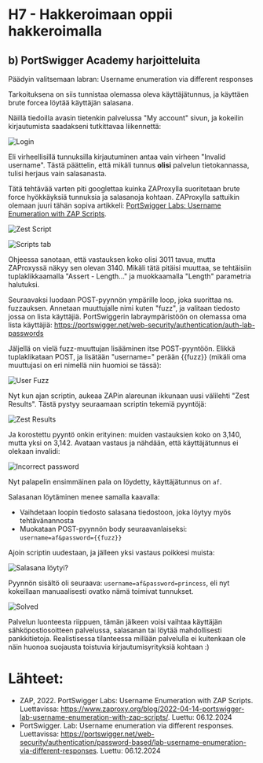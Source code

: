 # H7 - Hakkeroimaan oppii hakkeroimalla
####

## b) PortSwigger Academy harjoitteluita
Päädyin valitsemaan labran: Username enumeration via different responses

Tarkoituksena on siis tunnistaa olemassa oleva käyttäjätunnus, ja käyttäen brute forcea löytää käyttäjän salasana.

Näillä tiedoilla avasin tietenkin palvelussa "My account" sivun, ja kokeilin kirjautumista saadakseni tutkittavaa liikennettä:

![Login]()

Eli virheellisillä tunnuksilla kirjautuminen antaa vain virheen "Invalid username". Tästä päättelin, että mikäli tunnus **olisi** palvelun tietokannassa, tulisi herjaus vain salasanasta.

Tätä tehtävää varten piti googlettaa kuinka ZAProxylla suoritetaan brute force hyökkäyksiä tunnuksia ja salasanoja kohtaan. ZAProxylla sattuikin olemaan juuri tähän sopiva artikkeli: [PortSwigger Labs: Username Enumeration with ZAP Scripts](https://www.zaproxy.org/blog/2022-04-14-portswigger-lab-username-enumeration-with-zap-scripts/).

![Zest Script]()

![Scripts tab]()

Ohjeessa sanotaan, että vastauksen koko olisi 3011 tavua, mutta ZAProxyssä näkyy sen olevan 3140. Mikäli tätä pitäisi muuttaa, se tehtäisiin tuplaklikkaamalla "Assert - Length..." ja muokkaamalla "Length" parametria halutuksi.

Seuraavaksi luodaan POST-pyynnön ympärille loop, joka suorittaa ns. fuzzauksen. Annetaan muuttujalle nimi kuten "fuzz", ja valitaan tiedosto jossa on lista käyttäjiä. PortSwiggerin labraympäristöön on olemassa oma lista käyttäjiä: https://portswigger.net/web-security/authentication/auth-lab-passwords

Jäljellä on vielä fuzz-muuttujan lisääminen itse POST-pyyntöön. Elikkä tuplaklikataan POST, ja lisätään "username=" perään {{fuzz}} (mikäli oma muuttujasi on eri nimellä niin huomioi se tässä):

![User Fuzz]()

Nyt kun ajan scriptin, aukeaa ZAPin alareunan ikkunaan uusi välilehti "Zest Results". Tästä pystyy seuraamaan scriptin tekemiä pyyntöjä:

![Zest Results]()

Ja korostettu pyyntö onkin erityinen: muiden vastauksien koko on 3,140, mutta yksi on 3,142. Avataan vastaus ja nähdään, että käyttäjätunnus ei olekaan invalidi:

![Incorrect password]()

Nyt palapelin ensimmäinen pala on löydetty, käyttäjätunnus on ```af```.

Salasanan löytäminen menee samalla kaavalla:
- Vaihdetaan loopin tiedosto salasana tiedostoon, joka löytyy myös tehtävänannosta
- Muokataan POST-pyynnön body seuraavanlaiseksi: ```username=af&password={{fuzz}}```

Ajoin scriptin uudestaan, ja jälleen yksi vastaus poikkesi muista:

![Salasana löytyi?]()

Pyynnön sisältö oli seuraava: ```username=af&password=princess```, eli nyt kokeillaan manuaalisesti ovatko nämä toimivat tunnukset.

![Solved]()

Palvelun luonteesta riippuen, tämän jälkeen voisi vaihtaa käyttäjän sähköpostiosoitteen palvelussa, salasanan tai löytää mahdollisesti pankkitietoja. Realistisessa tilanteessa millään palvelulla ei kuitenkaan ole näin huonoa suojausta toistuvia kirjautumisyrityksiä kohtaan :)

# Lähteet:
- ZAP, 2022. PortSwigger Labs: Username Enumeration with ZAP Scripts. Luettavissa: https://www.zaproxy.org/blog/2022-04-14-portswigger-lab-username-enumeration-with-zap-scripts/. Luettu: 06.12.2024
- PortSwigger. Lab: Username enumeration via different responses. Luettavissa: https://portswigger.net/web-security/authentication/password-based/lab-username-enumeration-via-different-responses. Luettu: 06.12.2024
